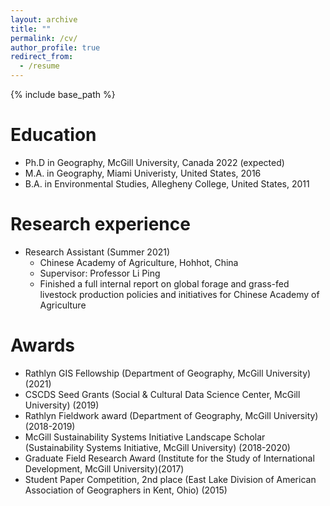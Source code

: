 ```yaml
---
layout: archive
title: ""
permalink: /cv/
author_profile: true
redirect_from:
  - /resume
---
```


{% include base_path %}

Education
======
* Ph.D in Geography, McGill University, Canada 2022 (expected)
* M.A. in Geography, Miami Univeristy, United States, 2016
* B.A. in Environmental Studies, Allegheny College, United States, 2011

Research experience
======
* Research Assistant (Summer 2021)
  * Chinese Academy of Agriculture, Hohhot, China
  * Supervisor: Professor Li Ping
  * Finished a full internal report on global forage and grass-fed livestock production policies and initiatives for Chinese Academy of Agriculture
 
Awards
======  
* Rathlyn GIS Fellowship (Department of Geography, McGill University) (2021)
* CSCDS Seed Grants (Social & Cultural Data Science Center, McGill University) (2019)
* Rathlyn Fieldwork award (Department of Geography, McGill University) (2018-2019)
* McGill Sustainability Systems Initiative Landscape Scholar (Sustainability Systems Initiative, McGill University) (2018-2020)
* Graduate Field Research Award (Institute for the Study of International Development, McGill University)(2017) 
* Student Paper Competition, 2nd place (East Lake Division of American Association of Geographers in Kent, Ohio) (2015) 

